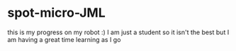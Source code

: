 # spot-micro-JML
this is my progress on my robot :) I am just a student so it isn't the best but I am having a great time learning as I go
